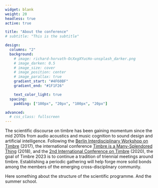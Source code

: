 ```yaml
---
widget: blank
weight: 20
headless: true
active: true

title: "About the conference"
# subtitle: "This is the subtitle"

design:
  columns: "2"
  background:
    # image: richard-horvath-OcXxgXYucHo-unsplash_darker.png
    # image_darken: 0.5
    # image_size: cover
    # image_position: center
    # image_parallax: true
    gradient_start: "#4F60BF"
    gradient_end: "#1F1F26"

    text_color_light: true
  spacing:
    padding: ["100px", "20px", "100px", "20px"]

advanced:
  # css_class: fullscreen
---
```


<!-- The 3rd International Conference on Timbre, will be held in Thessaloniki, Greece, 10–12 July 2023. It will be hosted by the School of Music Studies and the Sound and Music Technology Lab at the Artistotle University of Thessaloniki. -->

<!-- Timbre 2023 will include the first ever Summer School on Timbre and Orchestration, an initiative of the [ACTOR Partnership](https://www.actorproject.org/). The summer school will take place 8–12 July 2023. -->

The scientific discourse on timbre has been gaining momentum since the mid 2010s from audio acoustics and music cognition to sound design and artificial intelligence. Following the [Berlin Interdisciplinary Workshop on Timbre](http://www.timbre2017.tu-berlin.de/) (2017), the international conference [Timbre is a Many-Splendored Thing](https://www.mcgill.ca/timbre2018/) (2018), and the [2nd International Conference on Timbre](https://timbre2020.mus.auth.gr/) (2020), the goal of Timbre 2023 is to continue a tradition of triennial meetings around timbre. Establishing a periodic gathering will help forge more solid bonds among the members of the emerging cross-disciplinary community.

Here something about the structure of the scientific programme. And the summer school. 
